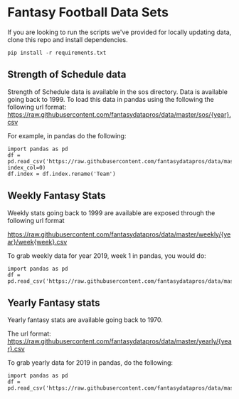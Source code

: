 # Fantasy Football Data Sets

If you are looking to run the scripts we've provided for locally updating data, clone this repo and install dependencies.

    pip install -r requirements.txt

## Strength of Schedule data
Strength of Schedule data is available in the sos directory. Data is available going back to 1999. To load this data in pandas using the following the following url format:
https://raw.githubusercontent.com/fantasydatapros/data/master/sos/{year}.csv

For example, in pandas do the following:

    import pandas as pd
    df = pd.read_csv('https://raw.githubusercontent.com/fantasydatapros/data/master/sos/1999.csv', index_col=0)
    df.index = df.index.rename('Team')

## Weekly Fantasy Stats
Weekly stats going back to 1999 are available are exposed through the following url format

https://raw.githubusercontent.com/fantasydatapros/data/master/weekly/{year}/week{week}.csv

To grab weekly data for year 2019, week 1 in pandas, you would do:

    import pandas as pd
    df = pd.read_csv('https://raw.githubusercontent.com/fantasydatapros/data/master/weekly/2019/week1.csv')

## Yearly Fantasy stats
Yearly fantasy stats are available going back to 1970.

The url format:
https://raw.githubusercontent.com/fantasydatapros/data/master/yearly/{year}.csv

To grab yearly data for 2019 in pandas, do the following:

    import pandas as pd
    df = pd.read_csv('https://raw.githubusercontent.com/fantasydatapros/data/master/yearly/2019.csv')




